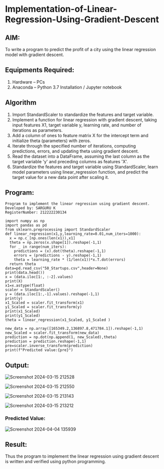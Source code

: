 # Implementation-of-Linear-Regression-Using-Gradient-Descent

## AIM:
To write a program to predict the profit of a city using the linear regression model with gradient descent.

## Equipments Required:
1. Hardware – PCs
2. Anaconda – Python 3.7 Installation / Jupyter notebook

## Algorithm
1. Import StandardScaler to standardize the features and target variable.
2. Implement a function for linear regression with gradient descent, taking input features X1, target variable y, learning rate, and number of iterations as parameters.
3. Add a column of ones to feature matrix X for the intercept term and initialize theta (parameters) with zeros.
4. Iterate through the specified number of iterations, computing predictions, errors, and updating theta using gradient descent.
5. Read the dataset into a DataFrame, assuming the last column as the target variable 'y' and preceding columns as features 'X'.
6. Standardize the features and target variable using StandardScaler, learn model parameters using linear_regression function, and predict the target value for a new data point after scaling it.  

## Program:
```
Program to implement the linear regression using gradient descent.
Developed by: SARGURU K
RegisterNumber: 212222230134
```
```
import numpy as np
import pandas as pd
from sklearn.preprocessing import StandardScaler
def linear_regression(x1,y,learning_rate=0.01,num_iters=1000):
  x = np.c_[np.ones(len(x1)),x1]
  theta = np.zeros(x.shape[1]).reshape(-1,1)
  for _ in range(num_iters):
    predictions = (x).dot(theta).reshape(-1,1)
    errors = (predictions - y).reshape(-1,1)
    theta = learning_rate * (1/len(x1))*x.T.dot(errors)
  return theta
data=pd.read_csv("50_Startups.csv",header=None)
print(data.head())
x = (data.iloc[1:, :-2].values)
print(X)
x1=x.astype(float)
scaler = StandardScaler()
y = (data.iloc[1:,-1].values).reshape(-1,1)
print(y)
x1_Scaled = scaler.fit_transform(x1)
y1_Scaled = scaler.fit_transform(y)
print(x1_Scaled)
print(y1_Scaled)
theta = linear_regression(x1_Scaled, y1_Scaled )

new_data = np.array([165349.2,136897.8,471784.1]).reshape(-1,1)
new_Scaled = scaler.fit_transform(new_data)
prediction = np.dot(np.append(1, new_Scaled),theta)
prediction = prediction.reshape(-1,1)
pre=scaler.inverse_transform(prediction)
print(f"Predicted value:{pre}")

```

## Output:
![Screenshot 2024-03-15 212528](https://github.com/DEVADARSHAN2/Implementation-of-Linear-Regression-Using-Gradient-Descent/assets/119432150/183055b1-66d2-4729-97de-f55c7694a6a2)

![Screenshot 2024-03-15 212550](https://github.com/DEVADARSHAN2/Implementation-of-Linear-Regression-Using-Gradient-Descent/assets/119432150/53890340-1a3a-4994-b682-0c98464b46fe)

![Screenshot 2024-03-15 213143](https://github.com/DEVADARSHAN2/Implementation-of-Linear-Regression-Using-Gradient-Descent/assets/119432150/1dc70c48-50fb-464b-8432-dd9c6b7c61e7)

![Screenshot 2024-03-15 213212](https://github.com/DEVADARSHAN2/Implementation-of-Linear-Regression-Using-Gradient-Descent/assets/119432150/3bd84f54-c78a-4aba-96a7-f8a61cefc5c9)
### Predicted Value:
![Screenshot 2024-04-04 135939](https://github.com/DEVADARSHAN2/Implementation-of-Linear-Regression-Using-Gradient-Descent/assets/119432150/a9d73e09-3538-4a84-a0f9-cd5f2f9574a9)

## Result:
Thus the program to implement the linear regression using gradient descent is written and verified using python programming.
